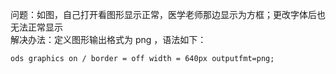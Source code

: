 问题：如图，自己打开看图形显示正常，医学老师那边显示为方框；更改字体后也无法正常显示  
解决办法：定义图形输出格式为 png ，语法如下：  
```SAS
ods graphics on / border = off width = 640px outputfmt=png;
```
